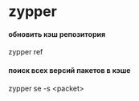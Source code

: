 zypper
========================
#### обновить кэш репозитория
zypper ref 

#### поиск всех версий пакетов в кэше
zypper se -s \<packet>  